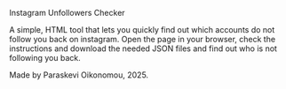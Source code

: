 Instagram Unfollowers Checker

A simple, HTML tool that lets you quickly find out which accounts do not follow you back on instagram. Open the page in your browser, check the instructions and download the needed JSON files and find out who is not following you back.

Made by Paraskevi Oikonomou, 2025.
